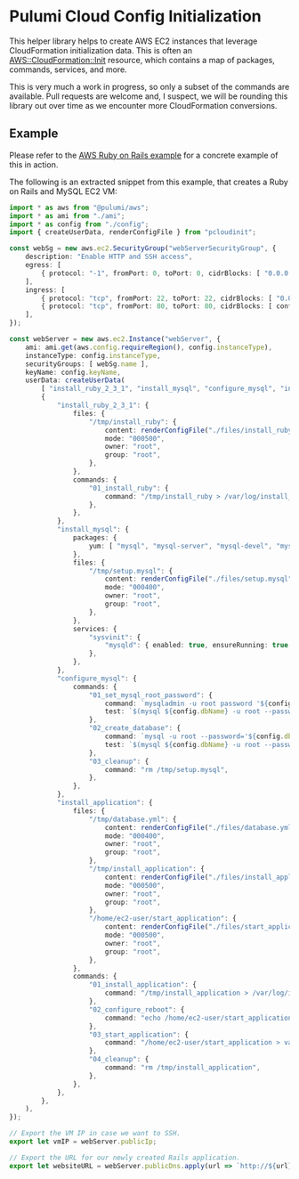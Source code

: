 # Pulumi Cloud Config Initialization

This helper library helps to create AWS EC2 instances that leverage CloudFormation initialization data. This is often an
[AWS::CloudFormation::Init](https://docs.aws.amazon.com/AWSCloudFormation/latest/UserGuide/aws-resource-init.html)
resource, which contains a map of packages, commands, services, and more.

This is very much a work in progress, so only a subset of the commands are available. Pull requests are welcome and, I
suspect, we will be rounding this library out over time as we encounter more CloudFormation conversions.

## Example

Please refer to the [AWS Ruby on Rails example](https://github.com/pulumi/examples/tree/master/aws-ts-ruby-on-rails)
for a concrete example of this in action.

The following is an extracted snippet from this example, that creates a Ruby on Rails and MySQL EC2 VM:

```typescript
import * as aws from "@pulumi/aws";
import * as ami from "./ami";
import * as config from "./config";
import { createUserData, renderConfigFile } from "pcloudinit";

const webSg = new aws.ec2.SecurityGroup("webServerSecurityGroup", {
    description: "Enable HTTP and SSH access",
    egress: [
        { protocol: "-1", fromPort: 0, toPort: 0, cidrBlocks: [ "0.0.0.0/0" ] },
    ],
    ingress: [
        { protocol: "tcp", fromPort: 22, toPort: 22, cidrBlocks: [ "0.0.0.0/0" ] },
        { protocol: "tcp", fromPort: 80, toPort: 80, cidrBlocks: [ config.sshLocation ] },
    ],
});

const webServer = new aws.ec2.Instance("webServer", {
    ami: ami.get(aws.config.requireRegion(), config.instanceType),
    instanceType: config.instanceType,
    securityGroups: [ webSg.name ],
    keyName: config.keyName,
    userData: createUserData(
        [ "install_ruby_2_3_1", "install_mysql", "configure_mysql", "install_application" ],
        {
            "install_ruby_2_3_1": {
                files: {
                    "/tmp/install_ruby": {
                        content: renderConfigFile("./files/install_ruby", config),
                        mode: "000500",
                        owner: "root",
                        group: "root",
                    },
                },
                commands: {
                    "01_install_ruby": {
                        command: "/tmp/install_ruby > /var/log/install_ruby.log",
                    },
                },
            },
            "install_mysql": {
                packages: {
                    yum: [ "mysql", "mysql-server", "mysql-devel", "mysql-libs" ],
                },
                files: {
                    "/tmp/setup.mysql": {
                        content: renderConfigFile("./files/setup.mysql", config),
                        mode: "000400",
                        owner: "root",
                        group: "root",
                    },
                },
                services: {
                    "sysvinit": {
                        "mysqld": { enabled: true, ensureRunning: true },
                    },
                },
            },
            "configure_mysql": {
                commands: {
                    "01_set_mysql_root_password": {
                        command: `mysqladmin -u root password '${config.dbRootPassword}'`,
                        test: `$(mysql ${config.dbName} -u root --password='${config.dbRootPassword}' >/dev/null 2>&1 </dev/null); (( $? != 0 ))`,
                    },
                    "02_create_database": {
                        command: `mysql -u root --password='${config.dbRootPassword}' < /tmp/setup.mysql`,
                        test: `$(mysql ${config.dbName} -u root --password='${config.dbRootPassword}' >/dev/null 2>&1 </dev/null); (( $? != 0 ))`,
                    },
                    "03_cleanup": {
                        command: "rm /tmp/setup.mysql",
                    },
                },
            },
            "install_application": {
                files: {
                    "/tmp/database.yml": {
                        content: renderConfigFile("./files/database.yml", config),
                        mode: "000400",
                        owner: "root",
                        group: "root",
                    },
                    "/tmp/install_application": {
                        content: renderConfigFile("./files/install_application", config),
                        mode: "000500",
                        owner: "root",
                        group: "root",
                    },
                    "/home/ec2-user/start_application": {
                        content: renderConfigFile("./files/start_application", config),
                        mode: "000500",
                        owner: "root",
                        group: "root",
                    },
                },
                commands: {
                    "01_install_application": {
                        command: "/tmp/install_application > /var/log/install_application.log",
                    },
                    "02_configure_reboot": {
                        command: "echo /home/ec2-user/start_application >> /etc/rc.local",
                    },
                    "03_start_application": {
                        command: "/home/ec2-user/start_application > var/log/start_application.log",
                    },
                    "04_cleanup": {
                        command: "rm /tmp/install_application",
                    },
                },
            },
        },
    ),
});

// Export the VM IP in case we want to SSH.
export let vmIP = webServer.publicIp;

// Export the URL for our newly created Rails application.
export let websiteURL = webServer.publicDns.apply(url => `http://${url}/notes`);
```
